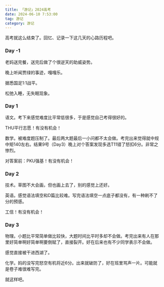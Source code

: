 ```yaml
---
title: 「游记」2024高考
date: 2024-06-10 7:53:00
tag: 游记
category: 游记
---
```


高考就这么结束了。回忆、记录一下这几天的心路历程吧。

### Day -1

老妈送完餐，送完后做了个很逆天的助威姿势。

晚上听闻贾绿的事迹，嘎嘎乐。

据悉国足1:1战平。

松弛入睡，无失眠现象。

### Day 1

语文。考下来感觉难度比平常低很多，于是感觉自己考得很好的。

THU平行志愿！有没有机会！

数学。被难度题压制了。最后两大题最后一小问都不太会做。考完出来觉得就中规中矩140左右。结果9号（Day3）晚上对个答案发现多选T11错了怒扣6分。非常之惨烈。

对答案前：PKU强基！有没有机会！

### Day 2

技术。草图不大会画，但也画上去了，别的感觉上还好。

英语。感觉语法填空和D篇比较难。写完语法填空一点底子都没有，有一种刷不了分的预感。

工信！有没有机会！

### Day 3

物理。小题比平常简单做比较快，大题时间比平时多却不会做。考完出来有人在那里好简单啊好简单啊要倒赋了，直接裂开。好在后来也有不少同学表示不会做。

感觉直接被干进西湖了。

化学。妈的没写完怒空有机将近6分。出来就破防了，好在班里骂声一片。可能就是卷子难很难写完。

就这样吧。